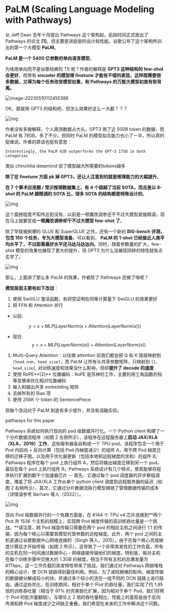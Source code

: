 # PaLM (Scaling Language Modeling with Pathways)



从 Jeff Dean 去年十月提出 Pathways 这个架构起。前段时间正式放出了 Pathways 的论文 **[1]**，但主要是讲底层的设计和性能。谷歌公布了这个架构所训出的第一个大模型 **PaLM**。

**PaLM 是一个 5400 亿参数的单向语言模型**。

为啥用单向而不是谷歌经典的 T5 呢？作者的解释是 **GPT3 这种结构的 few-shot 会更好**，而带有 **encoder 的模型得 finetune 才能有不错的表现，这样既需要很多数据，又得为每个任务改变模型权重，和 Pathways 的万能大模型初衷有些背离。**

![image-20230510112455386](C:\Users\Administrator\AppData\Roaming\Typora\typora-user-images\image-20230510112455386.png)

 



OK，那就用 GPT3 的结构吧，但怎么效果好这么一大截？？？

![img](https://pic2.zhimg.com/v2-7989d414b13a2617e617ef7af351375d_r.jpg)

作者没有多做解释，个人猜测数据占大头，GPT3 用了近 500B token 的数据，而 PaLM 有 780B，多了不少。但同时 PaLM 的模型拟合能力也小了一半，所以真的挺难说。作者的原话也挺有意思：

```text
Interestingly, the PaLM 62B outperforms the GPT-3 175B in both categories
```

  类似 chinchilia deepmind 说了模型越大所需要的tokens越多

**除了在 finetune 方面 pk 掉 GPT3，还让人注意到的就是推理能力的大幅提升**。

**在 7 个算术应用题 / 常识推理数据集上，有 4 个超越了当前 SOTA，而且是以 8-shot 的 PaLM 跟精调的 SOTA 比，很多 SOTA 的结构都是特殊设计的**。

![img](https://pic2.zhimg.com/80/v2-7fa4c6b9dde66aae3cd8fa439426ed35_720w.webp)

这个震撼程度不知传达到没有，以前是一顿魔改调参还干不过大模型直接精调，现在马上就要变成**一顿魔改调参却干不过大模型 few-shot 了**。

除了早就被刷爆的 GLUE 和 SuperGLUE 之外，还有一个新的 **BIG-bench 评测，包含 150 个任务，专为大模型准备**。可以看到， **PaLM 的 1-shot 已经接近人类平均水平了，不过距离最好水平还马达马达达内**。同时，随着参数量的扩大，few-shot 模型的效果也展现了更大的提升，但 GPT3 为什么没展现同样的特性就有点玄学了。

![img](https://pic2.zhimg.com/80/v2-837ba5f02bb58d41545ac49486b649d1_720w.webp)

那么，上面讲了那么多 PaLM 的效果，作者除了 Pathways 还做了啥呢？

**模型层面主要有如下改动**：

1. 使用 SwiGLU 激活函数，有研究证明在同等计算量下 SwiGLU 的效果更好
2. 把 FFN 和 Attention 并行

- 以前:

$$
y=x+MLP(LayerNorm(x+Attention(LayerNorm(x)))
$$



- 现在: 
  $$
  y=x+MLP(LayerNorm(x))+Attention(LayerNorm(x))
  $$
  

1. Multi-Query Attention：以往做 attention 前我们都会把 Q 和 K 隐层映射到 `[head_num, head_size]`，而 PaLM 让所有头共享参数矩阵，只映射到 `[1, head_size]`, 对训练速度和效果没什么影响，但却**提升了 decode 的速度**
2. 使用 RoPE**[2]** 位置编码：RoPE 是苏神的工作，主要利用三角函数的恒等变换来优化相对位置编码
3. 输入和输出共享 embedding 矩阵
4. 去掉所有的 Bias 项
5. 使用 256K 个 token 的 SentencePiece

但每个改动对于 PaLM 到底有多少提升，并没有消融实验。





pathways for this paper

Pathways 系统如何执行双向的 pod 级数据并行化。一个 Python client 构建了一个分片数据流程序（如图 2 左侧所示），该程序在远程服务器上**启动 JAX/XLA（XLA，2019）工作**，这些服务器各自构成一个 TPU pod。该程序包含一个用于 Pod 内前向 + 反向计算（包括 Pod 内梯度减少）的组件 A，用于跨 Pod 梯度迁移的迁移子图，以及用于优化器更新（包括本地和远程梯度的求和）的组件 B。Pathways 程序在每个 pod 上执行组件 A，然后将输出梯度迁移到另一个 pod，最后在每个 pod 上执行组件 B。Pathways 系统设计有几个特点，使其能够将程序执行扩展到数千个加速器芯片 -- 首先，它通过每个 pod 调度器的异步群组调度，掩盖了将 JAX/XLA 工作从单个 python client 调度到远程服务器的延迟（如图 2 右侧所示），其次，它通过分片数据流执行模型摊销了管理数据传输的成本（详情请参考 Barham 等人（2022））。

![img](https://pic3.zhimg.com/80/v2-a09527b4d737fe9067d339a8dc4a6972_720w.webp)

双向 Pod 级数据并行的一个有趣方面是，在 6144 个 TPU v4 芯片连接到**两个 Pod 共 1536 个主机的规模上，实现跨 Pod 梯度传输的高训练吞吐量是一个挑战。**请注意，跨 Pod 梯度传输只需要在两个 pod 的相应主机之间进行 1:1 的传输，因为每个核心只需要其模型托管参数的远程梯度。此外，两个 pod 之间的主机是通过谷歌数据中心网络连接的（Singh 等人，2015）。由于在每个核心完成梯度计算后才开始传输（如图 2 所示），这导致了一个非常突发性的工作负载，所有的主机在同一时间通过数据中心 - 网络链接传输他们的梯度。特别是，每对主机在每个训练步骤中交换大约 1.3GB 的梯度，相当于所有主机的总爆发量为 81Tbps。这一工作负载的突发特性带来了挑战，我们通过对 Pathways 网络堆栈的精心设计，使 DCN 链路得到最佳利用。例如，为了减轻拥堵的影响，梯度传输的数据被分解成较小的块，并通过多个较小的流在一组不同的 DCN 链路上进行路由。通过这些优化，在训练期间，相对于单个 Pod 的吞吐量，我们实现了约 1.95 倍的训练吞吐量（相当于 97% 的完美弱化扩展，因为相对于单个 Pod，我们将两个 Pod 的批次量翻倍）。与理论上 2 倍的吞吐量相比，性能上的差距是由于反向传递和跨 Pod 梯度减少之间缺乏重叠。我们希望在未来的工作中解决这个问题。